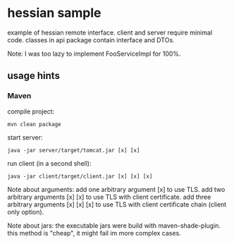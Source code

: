 # hessian sample

example of hessian remote interface. client and server require minimal code.
classes in api package contain interface and DTOs.

Note: I was too lazy to implement FooServiceImpl for 100%.

## usage hints

### Maven

compile project:
```
mvn clean package
```

start server:
```
java -jar server/target/tomcat.jar [x] [x]
```

run client (in a second shell):
```
java -jar client/target/client.jar [x] [x] [x]
```

Note about arguments:
add one arbitrary argument [x] to use TLS.
add two arbitrary arguments [x] [x] to use TLS with client certificate.
add three arbitrary arguments [x] [x] [x] to use TLS with client certificate chain (client only option).

Note about jars:
the executable jars were build with maven-shade-plugin. this method is "cheap", it might fail im more complex cases.


